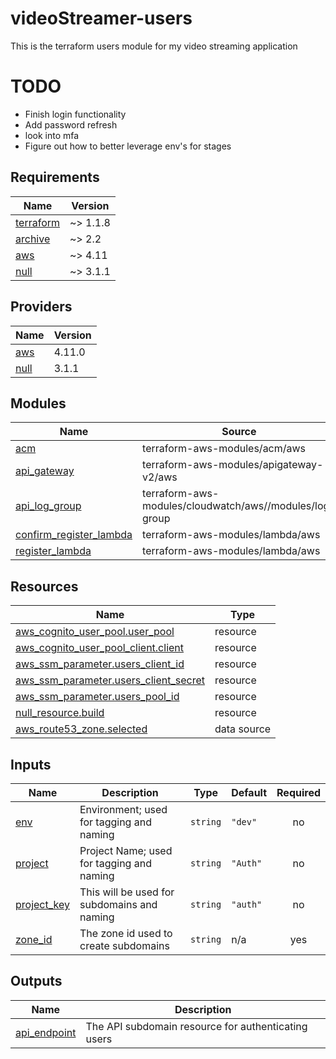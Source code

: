 # videoStreamer-users
This is the terraform users module for my video streaming application

# TODO
* Finish login functionality
* Add password refresh
* look into mfa
* Figure out how to better leverage env's for stages

<!-- BEGIN_TF_DOCS -->
## Requirements

| Name | Version |
|------|---------|
| <a name="requirement_terraform"></a> [terraform](#requirement\_terraform) | ~> 1.1.8 |
| <a name="requirement_archive"></a> [archive](#requirement\_archive) | ~> 2.2 |
| <a name="requirement_aws"></a> [aws](#requirement\_aws) | ~> 4.11 |
| <a name="requirement_null"></a> [null](#requirement\_null) | ~> 3.1.1 |

## Providers

| Name | Version |
|------|---------|
| <a name="provider_aws"></a> [aws](#provider\_aws) | 4.11.0 |
| <a name="provider_null"></a> [null](#provider\_null) | 3.1.1 |

## Modules

| Name | Source | Version |
|------|--------|---------|
| <a name="module_acm"></a> [acm](#module\_acm) | terraform-aws-modules/acm/aws | ~> 3.0 |
| <a name="module_api_gateway"></a> [api\_gateway](#module\_api\_gateway) | terraform-aws-modules/apigateway-v2/aws | ~> 1.7 |
| <a name="module_api_log_group"></a> [api\_log\_group](#module\_api\_log\_group) | terraform-aws-modules/cloudwatch/aws//modules/log-group | ~> 3.0 |
| <a name="module_confirm_register_lambda"></a> [confirm\_register\_lambda](#module\_confirm\_register\_lambda) | terraform-aws-modules/lambda/aws | ~> 3.1 |
| <a name="module_register_lambda"></a> [register\_lambda](#module\_register\_lambda) | terraform-aws-modules/lambda/aws | ~> 3.1 |

## Resources

| Name | Type |
|------|------|
| [aws_cognito_user_pool.user_pool](https://registry.terraform.io/providers/hashicorp/aws/latest/docs/resources/cognito_user_pool) | resource |
| [aws_cognito_user_pool_client.client](https://registry.terraform.io/providers/hashicorp/aws/latest/docs/resources/cognito_user_pool_client) | resource |
| [aws_ssm_parameter.users_client_id](https://registry.terraform.io/providers/hashicorp/aws/latest/docs/resources/ssm_parameter) | resource |
| [aws_ssm_parameter.users_client_secret](https://registry.terraform.io/providers/hashicorp/aws/latest/docs/resources/ssm_parameter) | resource |
| [aws_ssm_parameter.users_pool_id](https://registry.terraform.io/providers/hashicorp/aws/latest/docs/resources/ssm_parameter) | resource |
| [null_resource.build](https://registry.terraform.io/providers/hashicorp/null/latest/docs/resources/resource) | resource |
| [aws_route53_zone.selected](https://registry.terraform.io/providers/hashicorp/aws/latest/docs/data-sources/route53_zone) | data source |

## Inputs

| Name | Description | Type | Default | Required |
|------|-------------|------|---------|:--------:|
| <a name="input_env"></a> [env](#input\_env) | Environment; used for tagging and naming | `string` | `"dev"` | no |
| <a name="input_project"></a> [project](#input\_project) | Project Name; used for tagging and naming | `string` | `"Auth"` | no |
| <a name="input_project_key"></a> [project\_key](#input\_project\_key) | This will be used for subdomains and naming | `string` | `"auth"` | no |
| <a name="input_zone_id"></a> [zone\_id](#input\_zone\_id) | The zone id used to create subdomains | `string` | n/a | yes |

## Outputs

| Name | Description |
|------|-------------|
| <a name="output_api_endpoint"></a> [api\_endpoint](#output\_api\_endpoint) | The API subdomain resource for authenticating users |
<!-- END_TF_DOCS -->
